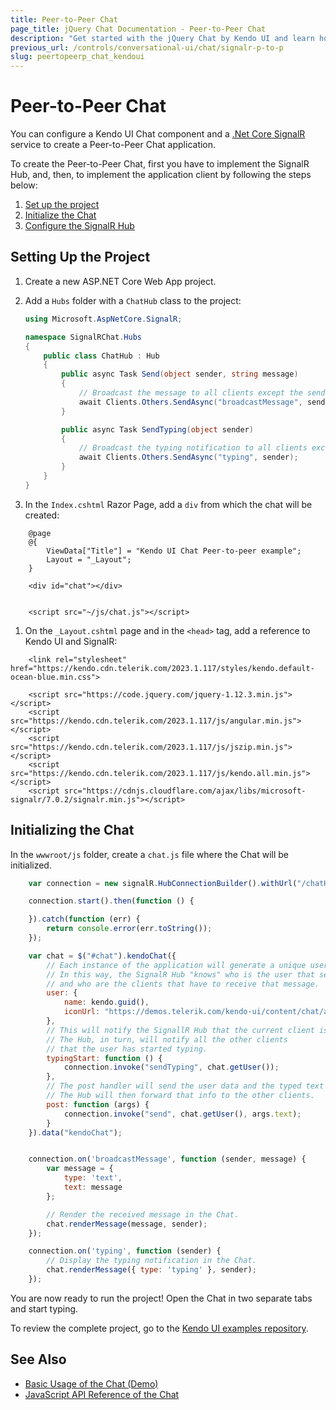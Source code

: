 ```yaml
---
title: Peer-to-Peer Chat
page_title: jQuery Chat Documentation - Peer-to-Peer Chat
description: "Get started with the jQuery Chat by Kendo UI and learn how to create a peer-to-peer Chat UI with ASP.NET Core SignalR."
previous_url: /controls/conversational-ui/chat/signalr-p-to-p
slug: peertopeerp_chat_kendoui
---
```


# Peer-to-Peer Chat

You can configure a Kendo UI Chat component and a [.Net Core SignalR](https://docs.microsoft.com/en-us/aspnet/signalr/) service to create a Peer-to-Peer Chat application.

To create the Peer-to-Peer Chat, first you have to implement the SignalR Hub, and, then, to implement the application client by following the steps below:

1. [Set up the project](#setting-up-the-project)
1. [Initialize the Chat](#initializing-the-chat)
1. [Configure the SignalR Hub](#configuring-the-signalr-hub)

## Setting Up the Project

1. Create a new ASP.NET Core Web App project.

1. Add a `Hubs` folder with a `ChatHub` class to the project:

    ```cs
    using Microsoft.AspNetCore.SignalR;

    namespace SignalRChat.Hubs
    {
        public class ChatHub : Hub
        {
            public async Task Send(object sender, string message)
            {
                // Broadcast the message to all clients except the sender.
                await Clients.Others.SendAsync("broadcastMessage", sender, message);
            }

            public async Task SendTyping(object sender)
            {
                // Broadcast the typing notification to all clients except the sender.
                await Clients.Others.SendAsync("typing", sender);
            }
        }
    }

    ```
1. In the `Index.cshtml` Razor Page, add a `div` from which the chat will be created:

```
    @page
    @{
        ViewData["Title"] = "Kendo UI Chat Peer-to-peer example";
        Layout = "_Layout";
    }

    <div id="chat"></div>


    <script src="~/js/chat.js"></script>
```

1. On the `_Layout.cshtml` page and in the `<head>` tag, add a reference to Kendo UI and SignalR:

```
    <link rel="stylesheet" href="https://kendo.cdn.telerik.com/2023.1.117/styles/kendo.default-ocean-blue.min.css">

    <script src="https://code.jquery.com/jquery-1.12.3.min.js"></script>
    <script src="https://kendo.cdn.telerik.com/2023.1.117/js/angular.min.js"></script>
    <script src="https://kendo.cdn.telerik.com/2023.1.117/js/jszip.min.js"></script>
    <script src="https://kendo.cdn.telerik.com/2023.1.117/js/kendo.all.min.js"></script>
    <script src="https://cdnjs.cloudflare.com/ajax/libs/microsoft-signalr/7.0.2/signalr.min.js"></script>
```

## Initializing the Chat

In the `wwwroot/js` folder, create a `chat.js` file where the Chat will be initialized.

```js
    var connection = new signalR.HubConnectionBuilder().withUrl("/chatHub").build();

    connection.start().then(function () {

    }).catch(function (err) {
        return console.error(err.toString());
    });

    var chat = $("#chat").kendoChat({
        // Each instance of the application will generate a unique username.
        // In this way, the SignalR Hub "knows" who is the user that sends the message
        // and who are the clients that have to receive that message.
        user: {
            name: kendo.guid(),
            iconUrl: "https://demos.telerik.com/kendo-ui/content/chat/avatar.png"
        },
        // This will notify the SignallR Hub that the current client is typing.
        // The Hub, in turn, will notify all the other clients
        // that the user has started typing.
        typingStart: function () {
            connection.invoke("sendTyping", chat.getUser());
        },
        // The post handler will send the user data and the typed text to the SignalR Hub.
        // The Hub will then forward that info to the other clients.
        post: function (args) {
            connection.invoke("send", chat.getUser(), args.text);
        }
    }).data("kendoChat");


    connection.on('broadcastMessage', function (sender, message) {
        var message = {
            type: 'text',
            text: message
        };

        // Render the received message in the Chat.
        chat.renderMessage(message, sender);
    });

    connection.on('typing', function (sender) {
        // Display the typing notification in the Chat.
        chat.renderMessage({ type: 'typing' }, sender);
    });
```

You are now ready to run the project! Open the Chat in two separate tabs and start typing.

To review the complete project, go to the [Kendo UI examples repository](https://github.com/telerik/kendo-examples-asp-net).


## See Also

* [Basic Usage of the Chat (Demo)](https://demos.telerik.com/kendo-ui/chat/index)
* [JavaScript API Reference of the Chat](/api/javascript/ui/chat)
